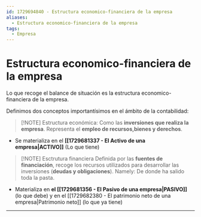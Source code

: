 ```yaml
---
id: 1729694840 - Estructura economico-financiera de la empresa
aliases:
  - Estructura economico-financiera de la empresa
tags:
  - Empresa
---
```

# Estructura economico-financiera de la empresa

Lo que recoge el balance de situación es la estructura economico-financiera de la empresa.

Definimos dos conceptos importantísimos en el ámbito de la contabilidad: 
> [!NOTE] Estructura económica:
> Como las **inversiones que realiza la empresa**. Representa el **empleo de recursos,bienes y derechos**. 
+ Se materializa en el **[[1729681337 - El Activo de una empresa|ACTIVO]]** (Lo que tiene)


> [!NOTE] Esctrutura financiera 
> Definida por las **fuentes de financiación**, recoge los recursos utilizados para desarrollar las inversiones (**deudas y obligaciones**).
> Namely: De donde ha salido toda la pasta.
> 
+ Materializa en **el [[1729681356 - El Pasivo de una empresa|PASIVO]]** (lo que debe) y en el [[1729682380 - El patrimonio neto de una empresa|Patrimonio neto]] (lo que ya tiene)
***
